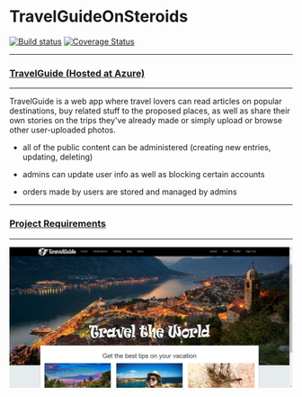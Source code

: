 # TravelGuideOnSteroids

[![Build status](https://ci.appveyor.com/api/projects/status/4y9loihtawv4d1b1?svg=true)](https://ci.appveyor.com/project/dimitar-pechev/travelguideonsteroids) [![Coverage Status](https://coveralls.io/repos/github/dimitar-pechev/TravelGuideOnSteroids/badge.svg?branch=master)](https://coveralls.io/github/dimitar-pechev/TravelGuideOnSteroids?branch=master)

---------------

### [TravelGuide (Hosted at Azure)](http://travelguidemvc.azurewebsites.net/)

---------------

TravelGuide is a web app where travel lovers can read articles on popular destinations, buy related stuff to the proposed places, as well as share their own stories on the trips they've already made or simply upload or browse other user-uploaded photos. 

- all of the public content can be administered (creating new entries, updating, deleting)

- admins can update user info as well as blocking certain accounts

- orders made by users are stored and managed by admins

---------------

### [Project Requirements](https://github.com/dimitar-pechev/TravelGuideOnSteroids/blob/master/REQUIREMENTS.md)

---------------

![home-page](https://github.com/dimitar-pechev/TravelGuideOnSteroids/blob/master/TravelGuide/App_Data/cover.PNG)
